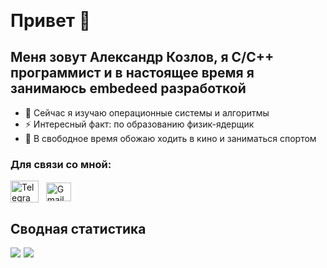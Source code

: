 
<span style="font-size: 2em; font-weight: bold;">Привет 👋</span>


<!-- <h1>Привет 👋 <br><br>Меня зовут Александр Козлов, я С/С++ программист и в настоящее время я занимаюсь embedeed разработкой</h1> -->

<h2>Меня зовут Александр Козлов, я С/С++ программист и в настоящее время я занимаюсь embedeed разработкой</h2>

- 🌱 Сейчас я изучаю операционные системы и алгоритмы
- ⚡ Интересный факт: по образованию физик-ядерщик
- 🍿 В свободное время обожаю ходить в кино и заниматься спортом

<h3 align="left">Для связи со мной:</h3>
<p align="left">
<!-- <div style="display: flex; gap: 8px; align-items: center;"> -->
  <a href="https://t.me/Rekavgreka" target="blank">
    <img align="center" src="https://upload.wikimedia.org/wikipedia/commons/8/83/Telegram_2019_Logo.svg" alt="Telegram" height="35" width="45" style="max-width: 100%;"/></a> &nbsp;
  <a href="mailto:m.alexander.kozlov@gmail.com" target="blank">
    <img align="center" src="https://upload.wikimedia.org/wikipedia/commons/7/7e/Gmail_icon_%282020%29.svg" alt="Gmail" height="30" width="40" style="max-width: 100%;" /></a>
</p>
<!-- </div>-->

## Сводная статистика
<div style="display: flex; gap: 5px; align-items: flex-start;">
  <picture>
    <source
      srcset="https://github-readme-stats.vercel.app/api?username=alexkozlovvv&show_icons=true&theme=noctis_minimus&border_radius=8&locale=ru&hide_title=true&rank_icon=github&include_all_commits=true&random=123"
      media="(prefers-color-scheme: dark)"
    />
    <source
      srcset="https://github-readme-stats.vercel.app/api?username=alexkozlovvv&show_icons=true&border_radius=8&locale=ru&hide_title=true&rank_icon=github&include_all_commits=true&random=123"
      media="(prefers-color-scheme: light), (prefers-color-scheme: no-preference)"
    />
    <img src="https://github-readme-stats.vercel.app/api?username=alexkozlovvv&show_icons=true&border_radius=8&locale=ru&hide_title=true&rank_icon=github&include_all_commits=true&random=123" />
  </picture>

  <picture>
    <source
      srcset="https://github-readme-stats.vercel.app/api/top-langs/?username=alexkozlovvv&show_icons=true&theme=noctis_minimus&border_radius=8&locale=en&include_all_commits=true&random=123&layout=compact&custom_title=Используемые%20языки"
      media="(prefers-color-scheme: dark)"
    />
    <source
      srcset="https://github-readme-stats.vercel.app/api/top-langs/?username=alexkozlovvv&show_icons=true&border_radius=8&locale=en&include_all_commits=true&random=123&layout=compact&custom_title=Используемые%20языки"
      media="(prefers-color-scheme: light), (prefers-color-scheme: no-preference)"
    />
    <img src="https://github-readme-stats.vercel.app/api/top-langs/?username=alexkozlovvv&show_icons=true&border_radius=8&locale=en&include_all_commits=true&random=123&layout=compact&custom_title=Используемые%20языки" />
  </picture>
</div>



<!--[![Anurag's GitHub stats](https://github-readme-stats.vercel.app/api?username=alexkozlovvv&show_icons=true&theme=noctis_minimus)](https://github.com/anuraghazra/github-readme-stats)

noctis_minimus

!!! необходимо выставить include_all_commits как true

-->



<!--
**alexkozlovvv/alexkozlovvv** is a ✨ _special_ ✨ repository because its `README.md` (this file) appears on your GitHub profile.

Here are some ideas to get you started:

- 🔭 I’m currently working on ...
- 🌱 I’m currently learning ...
- 👯 I’m looking to collaborate on ...
- 🤔 I’m looking for help with ...
- 💬 Ask me about ...
- 📫 How to reach me: ...
- 😄 Pronouns: ...
- ⚡ Fun fact: ...
-->
